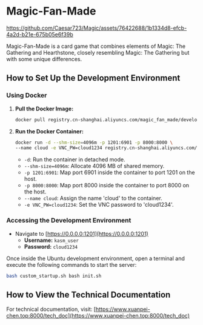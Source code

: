 # Magic-Fan-Made

https://github.com/Caesar723/Magic/assets/76422688/1b1334d8-efcb-4a2d-b21e-675b05e6f39b




Magic-Fan-Made is a card game that combines elements of Magic: The Gathering and Hearthstone, closely resembling Magic: The Gathering but with some unique differences.

## How to Set Up the Development Environment

### Using Docker

1. **Pull the Docker Image:**
   ```bash
   docker pull registry.cn-shanghai.aliyuncs.com/magic_fan_made/develop_env_ubuntu:latest
   ```

2. **Run the Docker Container:**
   ```bash
   docker run -d --shm-size=4096m -p 1201:6901 -p 8000:8000 \
   --name cloud -e VNC_PW=cloud1234 registry.cn-shanghai.aliyuncs.com/magic_fan_made/develop_env_ubuntu
   ```
   - `-d`: Run the container in detached mode.
   - `--shm-size=4096m`: Allocate 4096 MB of shared memory.
   - `-p 1201:6901`: Map port 6901 inside the container to port 1201 on the host.
   - `-p 8000:8000`: Map port 8000 inside the container to port 8000 on the host.
   - `--name cloud`: Assign the name 'cloud' to the container.
   - `-e VNC_PW=cloud1234`: Set the VNC password to 'cloud1234'.

### Accessing the Development Environment

- Navigate to [https://0.0.0.0:1201](https://0.0.0.0:1201)
  - **Username:** `kasm_user`
  - **Password:** `cloud1234`

Once inside the Ubuntu development environment, open a terminal and execute the following commands to start the server:
```bash
bash custom_startup.sh bash init.sh
```

## How to View the Technical Documentation

For technical documentation, visit: [https://www.xuanpei-chen.top:8000/tech_doc](https://www.xuanpei-chen.top:8000/tech_doc)
